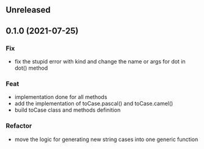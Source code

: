 ## Unreleased

## 0.1.0 (2021-07-25)

### Fix

- fix the stupid error with kind and change the name or args for dot in dot() method

### Feat

- implementation done for all methods
- add the implementation of toCase.pascal() and toCase.camel()
- build toCase class and methods definition

### Refactor

- move the logic for generating new string cases into one generic function
